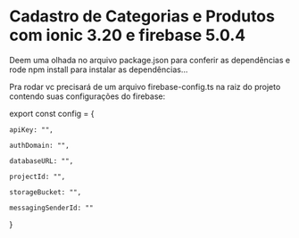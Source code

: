 # Cadastro de Categorias e Produtos com ionic 3.20 e firebase 5.0.4
Deem uma olhada no arquivo package.json para conferir as dependências e rode npm install para instalar as dependências...

Pra rodar vc precisará de um arquivo firebase-config.ts na raiz do projeto contendo suas configurações do firebase:

export const config = {

    apiKey: "",
 
    authDomain: "",
    
    databaseURL: "",
    
    projectId: "",
    
    storageBucket: "",
    
    messagingSenderId: ""
    
  }  
